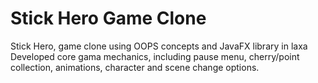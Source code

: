 
# Stick Hero Game Clone

Stick Hero, game clone using OOPS concepts and JavaFX library in laxa Developed core gama mechanics, including pause menu, cherry/point collection, animations, character and scene change options.

